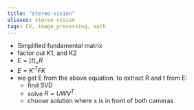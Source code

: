 ```yaml
---
title: "stereo-vision"
aliases: stereo vision
tags: CV, image_processing, math
---
```

- Simplified fundamental matrix
- factor out K1, and K2 
- $E=[t]_{\times}R$
- $E= K'^{T}FK$
- we get E from the above equation. to extract R and t from E:
	- find SVD
	- solve $R=UWV^T$
	- choose solution where x is in front of both cameras